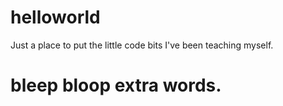 # helloworld
Just a place to put the little code bits I've been teaching myself. 

# bleep bloop extra words.
